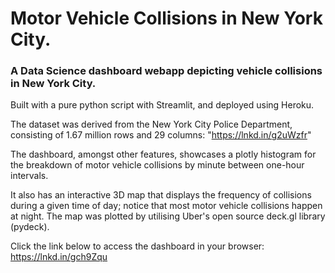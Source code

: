 # Motor Vehicle Collisions in New York City.

### A Data Science dashboard webapp depicting vehicle collisions in New York City.
Built with a pure python script with Streamlit, and deployed using Heroku.

The dataset was derived from the New York City Police Department, consisting of 1.67 million rows and 29 columns:
"https://lnkd.in/g2uWzfr"

The dashboard, amongst other features, showcases a plotly histogram for the breakdown of motor vehicle collisions by minute between one-hour intervals.

It also has an interactive 3D map that displays the frequency of collisions during a given time of day; notice that most motor vehicle collisions happen at night. The map was plotted by utilising Uber's open source deck.gl library (pydeck).

Click the link below to access the dashboard in your browser:  
https://lnkd.in/gch9Zqu
